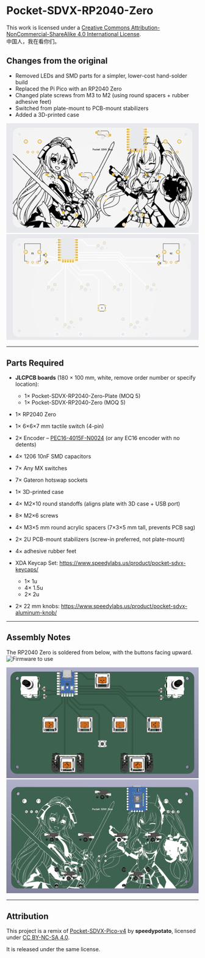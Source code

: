 # Pocket-SDVX-RP2040-Zero

This work is licensed under a [Creative Commons Attribution-NonCommercial-ShareAlike 4.0 International License](https://creativecommons.org/licenses/by-nc-sa/4.0/).  
中国人，我在看你们。

## Changes from the original
- Removed LEDs and SMD parts for a simpler, lower-cost hand-solder build  
- Replaced the Pi Pico with an RP2040 Zero  
- Changed plate screws from M3 to M2 (using round spacers + rubber adhesive feet)  
- Switched from plate-mount to PCB-mount stabilizers  
- Added a 3D-printed case  

![Pocket SDVX RP2040 Zero v2](1.png)  
![Pocket SDVX RP2040 Zero v2](2.png)  

---

## Parts Required
- **JLCPCB boards** (180 × 100 mm, white, remove order number or specify location):  
  - 1× Pocket-SDVX-RP2040-Zero-Plate (MOQ 5)  
  - 1× Pocket-SDVX-RP2040-Zero (MOQ 5)  
- 1× RP2040 Zero  
- 1× 6×6×7 mm tactile switch (4-pin)  
- 2× Encoder – [PEC16-4015F-N0024](https://www.speedylabs.us/product/bourns-pec16-2015f-n0024-encoder/) (or any EC16 encoder with no detents)  
- 4× 1206 10nF SMD capacitors  
- 7× Any MX switches  
- 7× Gateron hotswap sockets  

- 1× 3D-printed case  
- 4× M2×10 round standoffs (aligns plate with 3D case + USB port)  
- 8× M2×6 screws  
- 4× M3×5 mm round acrylic spacers (7×3×5 mm tall, prevents PCB sag)  
- 2× 2U PCB-mount stabilizers (screw-in preferred, not plate-mount)  
- 4× adhesive rubber feet  

- XDA Keycap Set: https://www.speedylabs.us/product/pocket-sdvx-keycaps/  
  - 1× 1u  
  - 4× 1.5u  
  - 2× 2u  
- 2× 22 mm knobs: https://www.speedylabs.us/product/pocket-sdvx-aluminum-knob/  

---

## Assembly Notes
The RP2040 Zero is soldered from below, with the buttons facing upward.  
![Firmware to use](https://github.com/gehennaXXIV/Pico-Game-Controller/actions/runs/18004860285/artifacts/4103192028)

![Top](top.png)  
![Bottom](bottom.png)  

---

## Attribution
This project is a remix of [Pocket-SDVX-Pico-v4](https://github.com/speedypotato/Pocket-SDVX-Pico-v4) by **speedypotato**, licensed under [CC BY-NC-SA 4.0](https://creativecommons.org/licenses/by-nc-sa/4.0/).  

It is released under the same license.  
